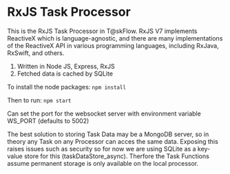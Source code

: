 # RxJS Task Processor

This is the RxJS Task Processor in T@skFlow. RxJS V7 implements ReactiveX which is language-agnostic, and there are many implementations of the ReactiveX API in various programming languages, including RxJava, RxSwift, and others.

1. Written in Node JS, Express, RxJS
2. Fetched data is cached by SQLite

To install the node packages: `npm install` 

Then to run: `npm start` 

Can set the port for the websocket server with environment variable WS_PORT (defaults to 5002)

The best solution to storing Task Data may be a MongoDB server, so in theory any Task on any Processor can acces the same data. Exposing this raises issues such as security so for now we are using SQLite as a key-value store for this (taskDataStore_async). Therfore the Task Functions assume permanent storage is only available on the local processor.  